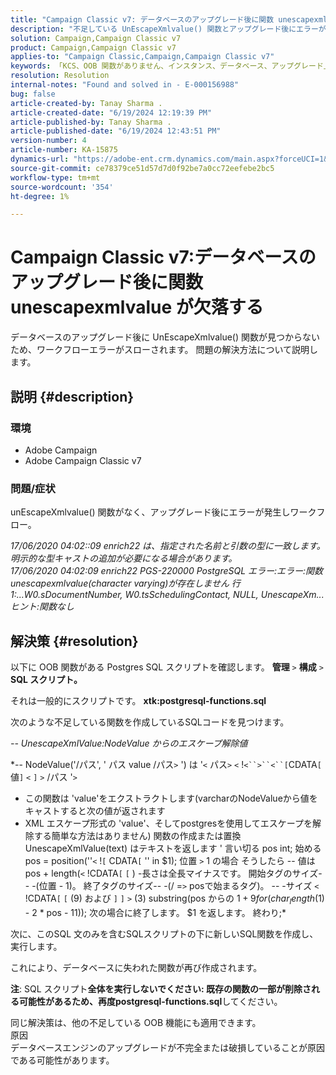 ```yaml
---
title: "Campaign Classic v7: データベースのアップグレード後に関数 unescapexmlvalue が見つかりません"
description: "不足している UnEscapeXmlvalue() 関数とアップグレード後にエラーが発生するワークフローを処理する方法について説明します。"
solution: Campaign,Campaign Classic v7
product: Campaign,Campaign Classic v7
applies-to: "Campaign Classic,Campaign,Campaign Classic v7"
keywords: 「KCS、OOB 関数がありません、インスタンス、データベース、アップグレード」
resolution: Resolution
internal-notes: "Found and solved in - E-000156988"
bug: false
article-created-by: Tanay Sharma .
article-created-date: "6/19/2024 12:19:39 PM"
article-published-by: Tanay Sharma .
article-published-date: "6/19/2024 12:43:51 PM"
version-number: 4
article-number: KA-15875
dynamics-url: "https://adobe-ent.crm.dynamics.com/main.aspx?forceUCI=1&pagetype=entityrecord&etn=knowledgearticle&id=56b14c2d-362e-ef11-840b-6045bd0065b6"
source-git-commit: ce78379ce51d57d7d0f92be7a0cc72eefebe2bc5
workflow-type: tm+mt
source-wordcount: '354'
ht-degree: 1%

---
```


# Campaign Classic v7:データベースのアップグレード後に関数 unescapexmlvalue が欠落する


データベースのアップグレード後に UnEscapeXmlvalue() 関数が見つからないため、ワークフローエラーがスローされます。 問題の解決方法について説明します。

## 説明 {#description}


### 環境

- Adobe Campaign
- Adobe Campaign Classic v7


### 問題/症状

unEscapeXmlvalue() 関数がなく、アップグレード後にエラーが発生しワークフロー。

*17/06/2020 04:02::09 enrich22 は、指定された名前と引数の型に一致します。 明示的な型キャストの追加が必要になる場合があります。 
<br>17/06/2020 04:02:09 enrich22 PGS-220000 PostgreSQL エラー:エラー:関数unescapexmlvalue(character varying)が存在しません 行1:...W0.sDocumentNumber, W0.tsSchedulingContact, NULL, UnescapeXm... ヒント:関数なし*


## 解決策 {#resolution}


以下に OOB 関数がある Postgres SQL スクリプトを確認します。 <b>管理</b> `>`  <b>構成</b> `>`  <b>SQL スクリプト。</b>

それは一般的にスクリプトです。 <b>xtk:postgresql-functions.sql</b>

次のような不足している関数を作成しているSQLコードを見つけます。

*-- UnescapeXmlValue:NodeValue からのエスケープ解除値*

*-- NodeValue(&#39;/パス&#39;, &#39; パス value /パス`>` &#39;) は &#39;`<` パス`>` `<` !`<``>``<``[`CDATA`[` 値`]` `<` `]` `>` /パス &#39;`>`
- この関数は &#39;value&#39;をエクストラクトします(varcharのNodeValueから値をキャストすると次の値が返されます
- XML エスケープ形式の &#39;value&#39;、そしてpostgresを使用してエスケープを解除する簡単な方法はありません)
関数の作成または置換 UnescapeXmlValue(text) はテキストを返します &#39;
言い切る
pos int;
始める
pos = position(&#39;&#39;`<` !`[` CDATA`[` &#39;&#39; in $1);
位置 `>`  1 の場合
そうしたら
-- 値は pos + length(`<` !CDATA`[` `[` )
-長さは全長マイナスです。
開始タグのサイズ-- -(位置 - 1)。
終了タグのサイズ-- -(/ =`>`  posで始まるタグ)。
-- -サイズ `<` !CDATA`[` `[`  (9) および `]` `]` `>`  (3)
substring(pos からの $1 + 9 for (char_length($1) - 2 \* pos - 11));
次の場合に終了します。
$1 を返します。
終わり;*

次に、このSQL 文のみを含むSQLスクリプトの下に新しいSQL関数を作成し、実行します。

これにより、データベースに失われた関数が再び作成されます。

<b>注</b>: SQL スクリプト<b>全体を実行しないでください: 既存の関数の一部が削除される可能性があるため、再度postgresql-functions.sql</b>してください。

同じ解決策は、他の不足している OOB 機能にも適用できます。
<br>原因<br>
データベースエンジンのアップグレードが不完全または破損していることが原因である可能性があります。
